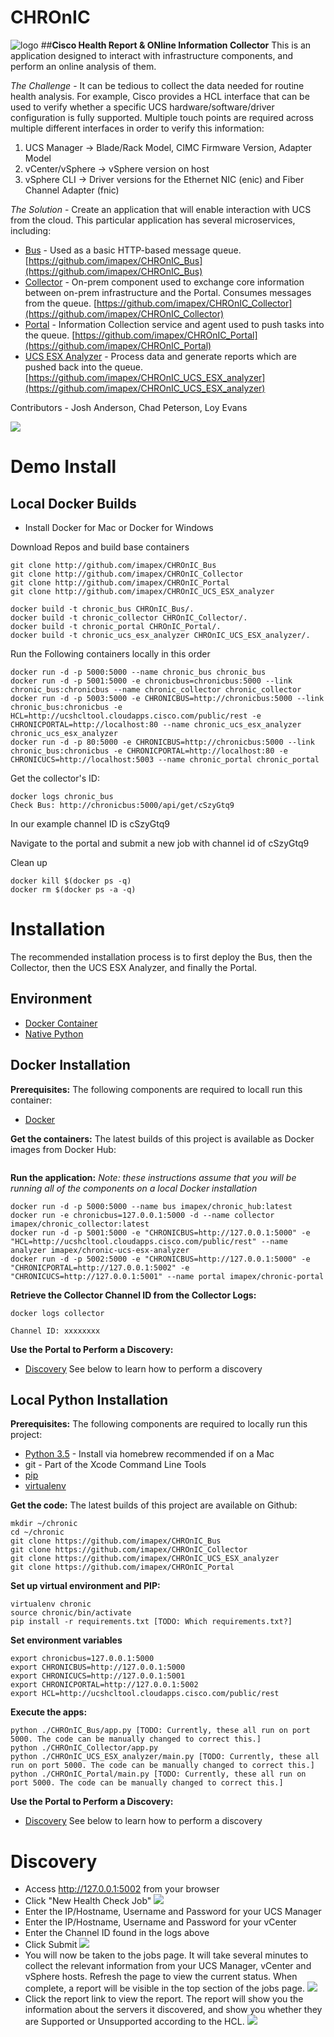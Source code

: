 # CHROnIC
![logo](images/CHROnIC_logo_med.png)
##**Cisco Health Report & ONline Information Collector**
This is an application designed to interact with infrastructure components, and perform an online analysis of them.

*The Challenge* - It can be tedious to collect the data needed for routine health analysis. For example, Cisco provides a HCL interface that can be used to verify whether a specific UCS hardware/software/driver configuration is fully supported. Multiple touch points are required across multiple different interfaces in order to verify this information:
1. UCS Manager -> Blade/Rack Model, CIMC Firmware Version, Adapter Model
2. vCenter/vSphere -> vSphere version on host
3. vSphere CLI -> Driver versions for the Ethernet NIC (enic) and Fiber Channel Adapter (fnic)

*The Solution* - Create an application that will enable interaction with UCS from the cloud. This particular application has several microservices, including:

* [Bus](https://github.com/imapex/CHROnIC_Bus) - Used as a basic HTTP-based message queue. [https://github.com/imapex/CHROnIC_Bus](https://github.com/imapex/CHROnIC_Bus)
* [Collector](https://github.com/imapex/CHROnIC_Collector) - On-prem component used to exchange core information between on-prem infrastructure and the Portal. Consumes messages from the queue. [https://github.com/imapex/CHROnIC_Collector](https://github.com/imapex/CHROnIC_Collector)
* [Portal](https://github.com/imapex/CHROnIC_Portal) - Information Collection service and agent used to push tasks into the queue. [https://github.com/imapex/CHROnIC_Portal](https://github.com/imapex/CHROnIC_Portal)
* [UCS ESX Analyzer](https://github.com/imapex/CHROnIC_UCS_ESX_analyzer) - Process data and generate reports which are pushed back into the queue. [https://github.com/imapex/CHROnIC_UCS_ESX_analyzer](https://github.com/imapex/CHROnIC_UCS_ESX_analyzer)

Contributors - Josh Anderson, Chad Peterson, Loy Evans

![](images/chronic.png)

# Demo Install
## Local Docker Builds
* Install Docker for Mac or Docker for Windows

Download Repos and build base containers
```
git clone http://github.com/imapex/CHROnIC_Bus
git clone http://github.com/imapex/CHROnIC_Collector
git clone http://github.com/imapex/CHROnIC_Portal
git clone http://github.com/imapex/CHROnIC_UCS_ESX_analyzer

docker build -t chronic_bus CHROnIC_Bus/.
docker build -t chronic_collector CHROnIC_Collector/.
docker build -t chronic_portal CHROnIC_Portal/.
docker build -t chronic_ucs_esx_analyzer CHROnIC_UCS_ESX_analyzer/.
```

Run the Following containers locally in this order
```
docker run -d -p 5000:5000 --name chronic_bus chronic_bus
docker run -d -p 5001:5000 -e chronicbus=chronicbus:5000 --link chronic_bus:chronicbus --name chronic_collector chronic_collector
docker run -d -p 5003:5000 -e CHRONICBUS=http://chronicbus:5000 --link chronic_bus:chronicbus -e  HCL=http://ucshcltool.cloudapps.cisco.com/public/rest -e CHRONICPORTAL=http://localhost:80 --name chronic_ucs_esx_analyzer chronic_ucs_esx_analyzer
docker run -d -p 80:5000 -e CHRONICBUS=http://chronicbus:5000 --link chronic_bus:chronicbus -e CHRONICPORTAL=http://localhost:80 -e CHRONICUCS=http://localhost:5003 --name chronic_portal chronic_portal

```

Get the collector's ID:
```
docker logs chronic_bus
Check Bus: http://chronicbus:5000/api/get/cSzyGtq9
```
In our example channel ID is cSzyGtq9


Navigate to the portal and submit a new job with channel id of cSzyGtq9

Clean up
```
docker kill $(docker ps -q)
docker rm $(docker ps -a -q)
```



# Installation
The recommended installation process is to first deploy the Bus, then the Collector, then the UCS ESX Analyzer, and finally the Portal.

## Environment

* [Docker Container](#opt1)
* [Native Python](#opt2)

## Docker Installation<a name="opt1"></a>

**Prerequisites:**
The following components are required to locall run this container:
* [Docker](https://docs.docker.com/engine/installation/mac/)

**Get the containers:**
The latest builds of this project is available as Docker images from Docker Hub:
```

```

**Run the application:**
*Note: these instructions assume that you will be running all of the components on a local Docker installation*
```
docker run -d -p 5000:5000 --name bus imapex/chronic_hub:latest
docker run -e chronicbus=127.0.0.1:5000 -d --name collector imapex/chronic_collector:latest
docker run -d -p 5001:5000 -e "CHRONICBUS=http://127.0.0.1:5000" -e "HCL=http://ucshcltool.cloudapps.cisco.com/public/rest" --name analyzer imapex/chronic-ucs-esx-analyzer
docker run -d -p 5002:5000 -e "CHRONICBUS=http://127.0.0.1:5000" -e "CHRONICPORTAL=http://127.0.0.1:5002" -e "CHRONICUCS=http://127.0.0.1:5001" --name portal imapex/chronic-portal
```

**Retrieve the Collector Channel ID from the Collector Logs:**
```
docker logs collector
```
```
Channel ID: xxxxxxxx
```

**Use the Portal to Perform a Discovery:**
* [Discovery](#discovery) See below to learn how to perform a discovery

## Local Python Installation<a name="opt2"></a>

**Prerequisites:**
The following components are required to locally run this project:
* [Python 3.5](http://docs.python-guide.org/en/latest/starting/install/osx/) - Install via homebrew recommended if on a Mac
* git - Part of the Xcode Command Line Tools
* [pip](https://pip.pypa.io/en/stable/installing/)
* [virtualenv](http://docs.python-guide.org/en/latest/dev/virtualenvs/)

**Get the code:**
The latest builds of this project are available on Github:
```
mkdir ~/chronic
cd ~/chronic
git clone https://github.com/imapex/CHROnIC_Bus
git clone https://github.com/imapex/CHROnIC_Collector
git clone https://github.com/imapex/CHROnIC_UCS_ESX_analyzer
git clone https://github.com/imapex/CHROnIC_Portal
```

**Set up virtual environment and PIP:**
```
virtualenv chronic
source chronic/bin/activate
pip install -r requirements.txt [TODO: Which requirements.txt?]
```

**Set environment variables**
```
export chronicbus=127.0.0.1:5000
export CHRONICBUS=http://127.0.0.1:5000
export CHRONICUCS=http://127.0.0.1:5001
export CHRONICPORTAL=http://127.0.0.1:5002
export HCL=http://ucshcltool.cloudapps.cisco.com/public/rest
```

**Execute the apps:**
```
python ./CHROnIC_Bus/app.py [TODO: Currently, these all run on port 5000. The code can be manually changed to correct this.]
python ./CHROnIC_Collector/app.py
python ./CHROnIC_UCS_ESX_analyzer/main.py [TODO: Currently, these all run on port 5000. The code can be manually changed to correct this.]
python ./CHROnIC_Portal/main.py [TODO: Currently, these all run on port 5000. The code can be manually changed to correct this.]
```

**Use the Portal to Perform a Discovery:**
* [Discovery](#discovery) See below to learn how to perform a discovery

# Discovery<a name="discovery"></a>
* Access http://127.0.0.1:5002 from your browser
* Click "New Health Check Job"
![](images/portal1.png)
* Enter the IP/Hostname, Username and Password for your UCS Manager
* Enter the IP/Hostname, Username and Password for your vCenter
* Enter the Channel ID found in the logs above
* Click Submit
![](images/portal2.png)
* You will now be taken to the jobs page. It will take several minutes to collect the relevant information from your UCS Manager, vCenter and vSphere hosts. Refresh the page to view the current status. When complete, a report will be visible in the top section of the jobs page.
![](images/portal3.png)
* Click the report link to view the report. The report will show you the information about the servers it discovered, and show you whether they are Supported or Unsupported according to the HCL.
![](images/portal4.png)
